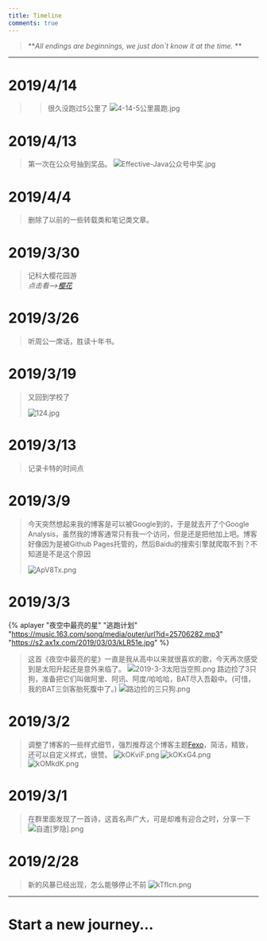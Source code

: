 ```yaml
---
title: Timeline
comments: true
---
```

> ***All endings are beginnings, we just don`t know it at the time.* **
---
# 2019/4/14

> > 很久没跑过5公里了
> ![4-14-5公里晨跑.jpg](https://i.loli.net/2019/04/14/5cb29d8f327be.jpg)

# 2019/4/13
> 第一次在公众号抽到奖品。
> ![Effective-Java公众号中奖.jpg](https://i.loli.net/2019/04/14/5cb29ca9e6f3c.jpg)

# 2019/4/4

> 删除了以前的一些转载类和笔记类文章。

# 2019/3/30

> 记科大樱花园游  
> *点击看-->[樱花][樱花]*

[樱花]: /2019/04/02/%E6%B8%B8%E7%A7%91%E5%A4%A7%E6%A8%B1%E8%8A%B1%E5%9B%AD/

# 2019/3/26

> 听周公一席话，胜读十年书。

# 2019/3/19

> 又回到学校了
>
> ![124.jpg](https://i.loli.net/2019/03/19/5c90c99c9824f.jpg)

# 2019/3/13

> 记录卡特的时间点
>
<!-- 我写了很多文字，关于死亡的，记述了我对于死亡的看法，就好像在为自己辩解一样，而且我觉得很不适合让别人感受我的负面能量，于是把文章删了，只作记录这个时间点。 -->

# 2019/3/9

> 今天突然想起来我的博客是可以被Google到的，于是就去开了个Google Analysis，虽然我的博客通常只有我一个访问，但是还是把他加上吧。博客好像因为是被Github Pages托管的，然后Baidu的搜索引擎就爬取不到？不知道是不是这个原因
>
> ![ApV8Tx.png](https://s2.ax1x.com/2019/03/09/ApV8Tx.png)

# 2019/3/3

{% aplayer "夜空中最亮的星" "逃跑计划" "https://music.163.com/song/media/outer/url?id=25706282.mp3" "https://s2.ax1x.com/2019/03/03/kLR51e.jpg"  %}

> 这首《夜空中最亮的星》一直是我从高中以来就很喜欢的歌，今天再次感受到是太阳升起还是意外来临了。
> ![2019-3-3太阳当空照.png](https://i.loli.net/2019/03/03/5c7b9da362907.png)
> 路边捡了3只狗，准备把它们叫做阿里、阿讯、阿度/哈哈哈，BAT尽入吾觳中。(可惜，我的BAT三剑客胎死腹中了。)
> ![路边捡的三只狗.png](https://i.loli.net/2019/03/03/5c7b9dba0957f.png)

# 2019/3/2
> 调整了博客的一些样式细节，强烈推荐这个博客主题[Fexo](https://github.com/forsigner/fexo)，简洁，精致，还可以自定义样式，很赞。
> ![kOKviF.png](https://s2.ax1x.com/2019/03/04/kOKviF.png)
> ![kOKxG4.png](https://s2.ax1x.com/2019/03/04/kOKxG4.png)
> ![kOMkdK.png](https://s2.ax1x.com/2019/03/04/kOMkdK.png)

# 2019/3/1
> 在群里面发现了一首诗，这首名声广大，可是却难有迎合之时，分享一下
> ![自遣[罗隐].png](https://i.loli.net/2019/03/01/5c7904c855523.png)

# 2019/2/28
> 新的风暴已经出现，怎么能够停止不前
> ![kTfIcn.png](https://s2.ax1x.com/2019/02/27/kTfIcn.png)
---
# Start a new journey...
